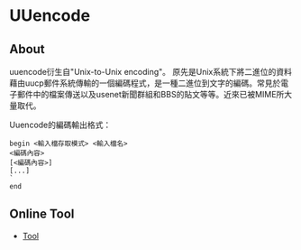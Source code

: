 UUencode
===
## About
uuencode衍生自"Unix-to-Unix encoding"。
原先是Unix系統下將二進位的資料藉由uucp郵件系統傳輸的一個編碼程式，是一種二進位到文字的編碼。常見於電子郵件中的檔案傳送以及usenet新聞群組和BBS的貼文等等。近來已被MIME所大量取代。

Uuencode的編碼輸出格式：
```
begin <輸入檔存取模式> <輸入檔名>
<編碼內容>
[<編碼內容>]
[...]
`
end
```

## Online Tool
- [Tool](http://uuencode.online-domain-tools.com/)